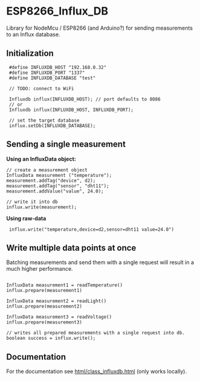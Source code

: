# ESP8266_Influx_DB

Library for NodeMcu / ESP8266 (and Arduino?) for sending measurements to an Influx database.

## Initialization
```
 #define INFLUXDB_HOST "192.168.0.32"
 #define INFLUXDB_PORT "1337"
 #define INFLUXDB_DATABASE "test"

 // TODO: connect to WiFi

 Influxdb influx(INFLUXDB_HOST); // port defaults to 8086
 // or
 Influxdb influx(INFLUXDB_HOST, INFLUXDB_PORT);

 // set the target database
 influx.setDb(INFLUXDB_DATABASE);
```

## Sending a single measurement
**Using an InfluxData object:**
```
// create a measurement object
InfluxData measurement ("temperature");
measurement.addTag("device", d2);
measurement.addTag("sensor", "dht11");
measurement.addValue("value", 24.0);

// write it into db
influx.write(measurement);
```

**Using raw-data**
```
 influx.write("temperature,device=d2,sensor=dht11 value=24.0")
```

## Write multiple data points at once
Batching measurements and send them with a single request will result in a much higher performance.
```

InfluxData measurement1 = readTemperature()
influx.prepare(measurement1)

InfluxData measurement2 = readLight()
influx.prepare(measurement2)

InfluxData measurement3 = readVoltage()
influx.prepare(measurement3)

// writes all prepared measurements with a single request into db.
boolean success = influx.write();
```

## Documentation
For the documentation see [html/class_influxdb.html](html/class_influxdb.html) (only works locally).
